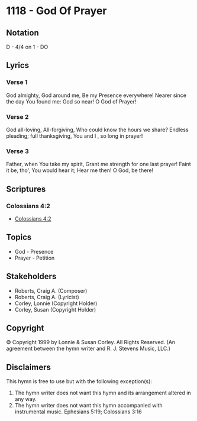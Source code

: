 # 1118 - God Of Prayer

## Notation

D - 4/4 on 1 - DO

## Lyrics

### Verse 1

God almighty, God around me, Be my Presence everywhere! Nearer since the day You found me: God so near! O God of Prayer!

### Verse 2

God all-loving, All-forgiving, Who could know the hours we share? Endless pleading; full thanksgiving, You and I , so long in prayer!

### Verse 3

Father, when You take my spirit, Grant me strength for one last prayer! Faint it be, tho', You would hear it; Hear me then! O God, be there!


## Scriptures

### Colossians 4:2

- [Colossians 4:2](https://www.biblegateway.com/passage/?search=Colossians%204%3A2)


## Topics

- God - Presence
- Prayer - Petition

## Stakeholders

- Roberts, Craig A. (Composer)
- Roberts, Craig A. (Lyricist)
- Corley, Lonnie (Copyright Holder)
- Corley, Susan (Copyright Holder)

## Copyright

© Copyright 1999 by Lonnie & Susan Corley. All Rights Reserved.
(An agreement between the hymn writer and R. J. Stevens Music, LLC.)

## Disclaimers

This hymn is free to use but with the following exception(s):
1. The hymn writer does not want this hymn and its arrangement altered in any way.
2. The hymn writer does not want this hymn accompanied with instrumental music.
Ephesians 5:19; Colossians 3:16

